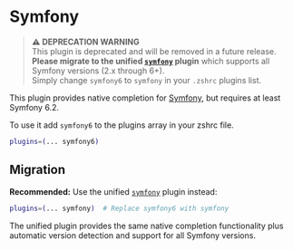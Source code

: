 # Symfony

> **⚠️ DEPRECATION WARNING**  
> This plugin is deprecated and will be removed in a future release.  
> **Please migrate to the unified [`symfony`](../symfony/) plugin** which supports all Symfony versions (2.x through 6+).  
> Simply change `symfony6` to `symfony` in your `.zshrc` plugins list.

This plugin provides native completion for [Symfony](https://symfony.com/), but requires at least Symfony 6.2.

To use it add `symfony6` to the plugins array in your zshrc file.

```bash
plugins=(... symfony6)
```

## Migration

**Recommended:** Use the unified [`symfony`](../symfony/) plugin instead:

```bash
plugins=(... symfony)  # Replace symfony6 with symfony
```

The unified plugin provides the same native completion functionality plus automatic version detection and support for all Symfony versions.
